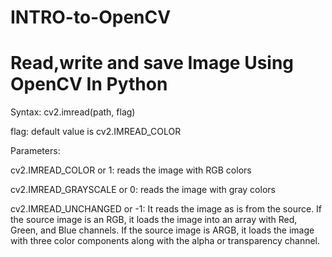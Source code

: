# INTRO-to-OpenCV

# Read,write and save Image Using OpenCV In Python
Syntax: cv2.imread(path, flag)

flag: default value is cv2.IMREAD_COLOR

Parameters:

cv2.IMREAD_COLOR or 1: reads the image with RGB colors

cv2.IMREAD_GRAYSCALE or 0: reads the image with gray colors

cv2.IMREAD_UNCHANGED or -1: It reads the image as is from the source. If the source image is an RGB, it loads the image into an array with Red, Green, and Blue channels. If the source image is ARGB, it loads the image with three color components along with the alpha or transparency channel.
